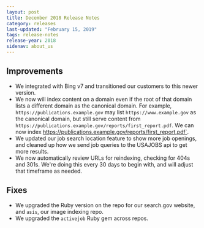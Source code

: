 ```yaml
---
layout: post
title: December 2018 Release Notes
category: releases
last-updated: "February 15, 2019"
tags: release-notes
release-year: 2018
sidenav: about_us
---
```


## Improvements

* We integrated with Bing v7 and transitioned our customers to this newer version.
* We now will index content on a domain even if the root of that domain lists a different domain as the canonical domain. For example, `https://publications.example.gov` may list `https://www.example.gov` as the canonical domain, but still serve content from `https://publications.example.gov/reports/first_report.pdf`. We can now index https://publications.example.gov/reports/first_report.pdf`.
* We updated our job search location feature to show more job openings, and cleaned up how we send job queries to the USAJOBS api to get more results.
* We now automatically review URLs for reindexing, checking for 404s and 301s. We're doing this every 30 days to begin with, and will adjust that timeframe as needed.

## Fixes

* We upgraded the Ruby version on the repo for our search.gov website, and `asis`, our image indexing repo.
* We upgraded the `activejob` Ruby gem across repos.
